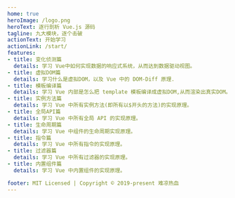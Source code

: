 ```yaml
---
home: true
heroImage: /logo.png
heroText: 逐行剖析 Vue.js 源码
tagline: 九大模块，逐个击破
actionText: 开始学习
actionLink: /start/
features:
- title: 变化侦测篇
  details: 学习 Vue中如何实现数据的响应式系统，从而达到数据驱动视图。
- title: 虚拟DOM篇
  details: 学习什么是虚拟DOM，以及 Vue 中的 DOM-Diff 原理.
- title: 模板编译篇
  details: 学习 Vue 内部是怎么把 template 模板编译成虚拟DOM,从而渲染出真实DOM。
- title: 实例方法篇
  details: 学习 Vue 中所有实例方法(即所有以$开头的方法)的实现原理。
- title: 全局API篇
  details: 学习 Vue 中所有全局 API 的实现原理。
- title: 生命周期篇
  details: 学习 Vue 中组件的生命周期实现原理。
- title: 指令篇
  details: 学习 Vue 中所有指令的实现原理。
- title: 过滤器篇
  details: 学习 Vue 中所有过滤器的实现原理。
- title: 内置组件篇
  details: 学习 Vue 中内置组件的实现原理。

footer: MIT Licensed | Copyright © 2019-present 难凉热血
---
```


<div class='footer' style='display:none'>
  <span id='cnzz_stat_icon_1278573067'></span>
</div> 
<script type="text/javascript" src='https://v1.cnzz.com/z_stat.php?id=1278573067&online=1&show=line'></script>
